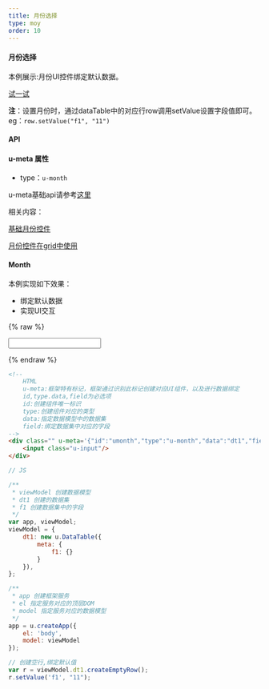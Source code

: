 ```yaml
---
title: 月份选择
type: moy
order: 10
---
```

#### 月份选择

本例展示:月份UI控件绑定默认数据。

[试一试](http://tinper.org/webide/#/demos/kero/month)


**注**：设置月份时，通过dataTable中的对应行row调用setValue设置字段值即可。eg：`row.setValue("f1", "11")`


#### API

#### u-meta 属性

* type：`u-month`

u-meta基础api请参考[这里](http://tinper.org/dist/kero/docs/moduleapi.html)


相关内容：

[基础月份控件](http://tinper.org/dist/neoui/plugin/month.html)    

[月份控件在grid中使用](http://tinper.org/webide/#/demos/grids/edit)


#### Month

本例实现如下效果：

* 绑定默认数据
* 实现UI交互

{% raw %}
<div class="example-content"><!-- 
	HTML
	u-meta:框架特有标记，框架通过识别此标记创建对应UI组件，以及进行数据绑定 
	id,type.data,field为必选项
	id:创建组件唯一标识
	type:创建组件对应的类型
	data:指定数据模型中的数据集
	field:绑定数据集中对应的字段
-->
<div class="" u-meta='{&quot;id&quot;:&quot;umonth&quot;,&quot;type&quot;:&quot;u-month&quot;,&quot;data&quot;:&quot;dt1&quot;,&quot;field&quot;:&quot;f1&quot;}'>
    <input class="u-input"/>
</div>
</div>



<script>
// JS

/**
 * viewModel 创建数据模型
 * dt1 创建的数据集
 * f1 创建数据集中的字段
 */
var app, viewModel;
viewModel = {
    dt1: new u.DataTable({
        meta: {
            f1: {}
        }
    }),
};

/**
 * app 创建框架服务
 * el 指定服务对应的顶层DOM
 * model 指定服务对应的数据模型
 */
app = u.createApp({
    el: 'body',
    model: viewModel
});

// 创建空行,绑定默认值
var r = viewModel.dt1.createEmptyRow();
r.setValue('f1', "11");



</script>

{% endraw %}
``` html
<!-- 
	HTML
	u-meta:框架特有标记，框架通过识别此标记创建对应UI组件，以及进行数据绑定 
	id,type.data,field为必选项
	id:创建组件唯一标识
	type:创建组件对应的类型
	data:指定数据模型中的数据集
	field:绑定数据集中对应的字段
-->
<div class="" u-meta='{"id":"umonth","type":"u-month","data":"dt1","field":"f1"}'>
    <input class="u-input"/>
</div>

```

``` js
// JS

/**
 * viewModel 创建数据模型
 * dt1 创建的数据集
 * f1 创建数据集中的字段
 */
var app, viewModel;
viewModel = {
    dt1: new u.DataTable({
        meta: {
            f1: {}
        }
    }),
};

/**
 * app 创建框架服务
 * el 指定服务对应的顶层DOM
 * model 指定服务对应的数据模型
 */
app = u.createApp({
    el: 'body',
    model: viewModel
});

// 创建空行,绑定默认值
var r = viewModel.dt1.createEmptyRow();
r.setValue('f1', "11");



```

